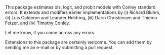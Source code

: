 This package estimates ols, logit, and probit models with Conley standard errors. It extends and modifies earlier implementations by (i) Richard Bluhm, (ii) Luis Calderon and Leander Heldring, (iii) Darin Christensen and Thiemo Fetzer, and (iv) Timothy Conley.

Let me know, if you come across any errors.

Extensions to this package are certainly welcome. You can add them by sending me an e-mail or by submitting a pull request.
